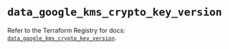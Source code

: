 # `data_google_kms_crypto_key_version`

Refer to the Terraform Registry for docs: [`data_google_kms_crypto_key_version`](https://registry.terraform.io/providers/hashicorp/google-beta/5.36.0/docs/data-sources/google_kms_crypto_key_version).
